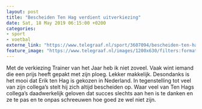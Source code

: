 ```yaml
---
layout: post
title: "Bescheiden Ten Hag verdient uitverkiezing"
date: Sat, 18 May 2019 06:15:00 +0200
categories: 
- sport 
- voetbal 
externe_link: "https://www.telegraaf.nl/sport/3607094/bescheiden-ten-hag-verdient-uitverkiezing"
feature_image: "https://www.telegraaf.nl/images/1200x630/filters:format(jpeg):quality(80)/cdn-kiosk-api.telegraaf.nl/ab12d50c-792e-11e9-b92a-02d2fb1aa1d7.jpg"
---
```


<p class="intro">Met de verkiezing Trainer van het Jaar heb ik niet zoveel. Vaak wint iemand die een prijs heeft gepakt met zijn ploeg. Lekker makkelijk. Desondanks is het mooi dat Erik ten Hag is gekozen in Nederland. In tegenstelling tot veel van zijn collega’s stelt hij zich altijd bescheiden op. Waar veel van Ten Hags collega’s daadwerkelijk geloven dat succes slechts aan hen is te danken en ze te pas en te onpas schreeuwen hoe goed ze wel niet zijn.</p>
